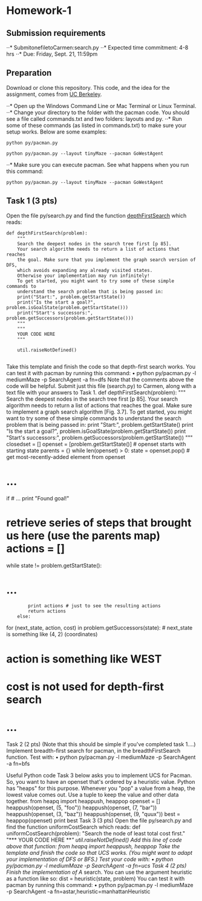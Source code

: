 # Homework-1
## Submission requirements
⋅⋅* SubmitonefiletoCarmen:search.py
⋅⋅* Expected time commitment: 4-8 hrs
⋅⋅* Due: Friday, Sept. 21, 11:59pm

## Preparation

Download or clone this repository. This code, and the idea for the assignment, comes from [UC Berkeley](https://inst.eecs.berkeley.edu//~cs188/pacman/home.html).

⋅⋅* Open up the Windows Command Line or Mac Terminal or Linux Terminal.
⋅⋅* Change your directory to the folder with the pacman code. You should see a file called commands.txt and two folders: layouts and py.
⋅⋅* Run some of these commands (as listed in commands.txt) to make sure your setup works. Below are some examples:
```
python py/pacman.py
```
```
python py/pacman.py --layout tinyMaze --pacman GoWestAgent
```
⋅⋅* Make sure you can execute pacman. See what happens when you run this command:

```
python py/pacman.py --layout tinyMaze --pacman GoWestAgent
```

## Task 1 (3 pts)

Open the file py/search.py and find the function [depthFirstSearch](./py/search.py#L70) which reads:
```
def depthFirstSearch(problem):
    """
    Search the deepest nodes in the search tree first [p 85].
    Your search algorithm needs to return a list of actions that reaches
    the goal. Make sure that you implement the graph search version of DFS,
    which avoids expanding any already visited states. 
    Otherwise your implementation may run infinitely!
    To get started, you might want to try some of these simple commands to
    understand the search problem that is being passed in:
    print("Start:", problem.getStartState())
    print("Is the start a goal?", problem.isGoalState(problem.getStartState()))
    print("Start's successors:", problem.getSuccessors(problem.getStartState()))
    """
    """
    YOUR CODE HERE
    """

    util.raiseNotDefined()
    
```

  
Take this template and finish the code so that depth-first search works. You can test it with pacman by running this command:
• python py/pacman.py -l mediumMaze -p SearchAgent -a fn=dfs
Note that the comments above the code will be helpful. Submit just this file (search.py) to Carmen,
along with a text file with your answers to Task 1.
def depthFirstSearch(problem):
    """
Search the deepest nodes in the search tree first [p 85].
Your search algorithm needs to return a list of actions that reaches the goal. Make sure to implement a graph search algorithm [Fig. 3.7].
    To get started, you might want to try some of these simple commands to
    understand the search problem that is being passed in:
print "Start:", problem.getStartState()
print "Is the start a goal?", problem.isGoalState(problem.getStartState()) print "Start's successors:", problem.getSuccessors(problem.getStartState()) """
closedset = []
openset = [problem.getStartState()] # openset starts with starting state parents = {}
while len(openset) > 0:
state = openset.pop() # get most-recently-added element from openset
# ...
if # ...
print "Found goal!"
# retrieve series of steps that brought us here (use the parents map) actions = []
while state != problem.getStartState():
# ...
            print actions # just to see the resulting actions
            return actions
        else:
for (next_state, action, cost) in problem.getSuccessors(state): # next_state is something like (4, 2) (coordinates)
# action is something like WEST
# cost is not used for depth-first search
# ...
Task 2 (2 pts)
(Note that this should be simple if you've completed task 1....)
Implement breadth-first search for pacman, in the breadthFirstSearch function. Test with:
• python py/pacman.py -l mediumMaze -p SearchAgent -a fn=bfs

Useful Python code
Task 3 below asks you to implement UCS for Pacman. So, you want to have an openset that's ordered by a heuristic value. Python has "heaps" for this purpose. Whenever you "pop" a value from a heap, the lowest value comes out. Use a tuple to keep the value and other data together.
from heapq import heappush, heappop
openset = []
heappush(openset, (5, "foo"))
heappush(openset, (7, "bar"))
heappush(openset, (3, "baz"))
heappush(openset, (9, "quux"))
best = heappop(openset)
print best
Task 3 (3 pts)
Open the file py/search.py and find the function uniformCostSearch which reads:
def uniformCostSearch(problem):
"Search the node of least total cost first." "*** YOUR CODE HERE ***" util.raiseNotDefined()
Add this line of code above that function:
from heapq import heappush, heappop
Take the template and finish the code so that UCS works. (You might want to adapt your implementation of DFS or BFS.) Test your code with:
• python py/pacman.py -l mediumMaze -p SearchAgent -a fn=ucs Task 4 (2 pts)
Finish the implementation of A* search. You can use the argument heuristic as a function like so: dist = heuristic(state, problem)
You can test it with pacman by running this command:
• python py/pacman.py -l mediumMaze -p SearchAgent -a fn=astar,heuristic=manhattanHeuristic
